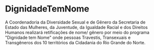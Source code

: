 # DignidadeTemNome

A Coordenadoria da Diversidade Sexual e de Gênero da Secretaria de Estado das Mulheres, da Juventude, da Igualdade Racial e dos Direitos Humanos realizará retificações de nome/ gênero por meio do programa "Dignidade tem Nome" onde pessoas Travestis, Transexuais e Transgêneros dos 10 territórios da Cidadania do Rio Grande do Norte. 